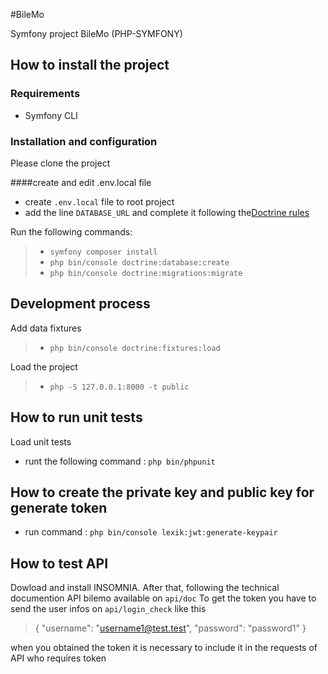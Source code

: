#BileMo

Symfony project BileMo (PHP-SYMFONY)

## How to install the project

### Requirements

- Symfony CLI

### Installation and configuration

Please clone the project

####create and edit .env.local file

- create `.env.local` file to root project
- add the line `DATABASE_URL` and complete it following the[Doctrine rules](https://symfony.com/doc/current/doctrine.html)

Run the following commands:

>- `symfony composer install`
>- `php bin/console doctrine:database:create`
>- `php bin/console doctrine:migrations:migrate`

## Development process

Add data fixtures
>- `php bin/console doctrine:fixtures:load`

Load the project
>- `php -S 127.0.0.1:8000 -t public`

## How to run unit tests

Load unit tests
- runt the following command : `php bin/phpunit`

## How to create the private key and public key for generate token

- run command : `php bin/console lexik:jwt:generate-keypair`

## How to test API

Dowload and install INSOMNIA. After that, following the technical documention API bilemo available on `api/doc`
To get the token you have to send the user infos on `api/login_check` like this
>
>{
>   "username": "username1@test.test",
>   "password": "password1"
>}

when you obtained the token it is necessary to include it in the requests of API who requires token

